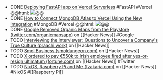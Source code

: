 - DONE [Deploying FastAPI app on Vercel Serverless](https://dev.to/abdadeel/deploying-fastapi-app-on-vercel-serverless-18b1) #FastAPI #Vercel
  @@html: <img src="https://media.dev.to/cdn-cgi/image/width=1000,height=420,fit=cover,gravity=auto,format=auto/https%3A%2F%2Fdev-to-uploads.s3.amazonaws.com%2Fuploads%2Farticles%2Fsoua9qgyr0aox5sn22do.png" class="article-cover" />@@
- DONE [How to Connect MongoDB Atlas to Vercel Using the New Integration](https://www.mongodb.com/developer/products/atlas/how-to-connect-mongodb-atlas-to-vercel-using-the-new-integration/) #MongoDB #Vercel
  @@html: <img src="https://www.mongodb.com/developer/_next/image/?url=https%3A%2F%2Fimages.contentstack.io%2Fv3%2Fassets%2Fblt39790b633ee0d5a7%2Fblt149583050a925fbf%2F647a2ef4f4db6515be54c634%2Fthumbnail_(2).png&w=1920&q=75" class="article-cover" />@@
- DONE [Google Removed Organic Maps from the Playstore (twitter.com/organicmapsapp)](https://news.ycombinator.com/item?id=41272925) on [[Hacker News]] #Google
- TODO [Interviewing the Interviewer: Questions to Uncover a Company's True Culture (praachi.work)](https://news.ycombinator.com/item?id=41243278) on [[Hacker News]]
- TODO [Smol Business (smoldungeon.com)](https://news.ycombinator.com/item?id=41240211) on [[Hacker News]]
- TODO [X ordered to pay €550k to Irish employee fired after yes-or-resign ultimatum (fortune.com)](https://news.ycombinator.com/item?id=41272861) on [[Hacker News]] #Twitter
- TODO [NixOS, Raspberry Pi and Me (fzakaria.com)](https://news.ycombinator.com/item?id=41242972) on [[Hacker News]] #NixOS #[[Raspberry Pi]]